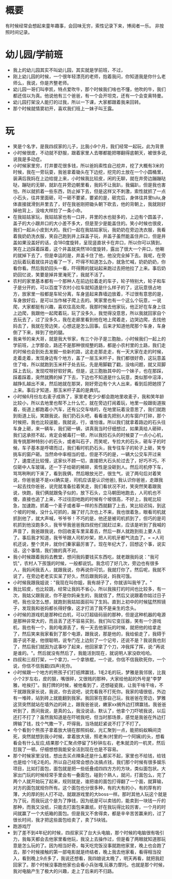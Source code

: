 概要
====

有时候经常会想起来童年趣事，会回味无穷，索性记录下来，博阅者一乐。
非按照时间记录。

幼儿园/学前班
=============

-   我上的幼儿园其实不叫幼儿园，其实就是学前班，不过，
-   刚上幼儿园的时候，一个很年轻漂亮的老师，抱着我问，你知道我是你什么老师么，我说，你是齐整老师。
-   幼儿园一哥们叫李凯，特点爱吹牛，那个时候我们啥也不懂，他吹的牛，我们都还信以为真。他说他有三个爸爸，有一个会开坦克，还有一个会变奥特曼。
-   幼儿园打架没人能打的过我，所以一下课，大家都跟着我来回转。
-   那个时候就情窦初开，喜欢我们班上一妹子叫王露。

玩
==

-   笑是个名字，是我四叔家的儿子，比我小9个月，我们经常一起玩，此为背景
-   小时候很皮，不动就不舒服，跟着家里人去哪都能把哪翻得底朝天，被很多说,说我是多动症。
-   小时候家里穷，打井要花很多钱，所以爸妈索性自己挖井，挖了大概有3米的时候，我在一旁玩耍，我爸拿着锄头在下边挖，挖完的土放在一个小圆桶里，装满后我妈在上边给提上来，小时候我比较皮，闲的无聊，就在井旁边蹦蹦哒哒，蹦哒的无聊，就趴在井旁边朝里看，我妈不让我趴，我偏趴，但是我也害怕，所以就抓着一些东西，防止掉下去，但是这样又不刺激，索性就抓了一点小石头，往井里面砸，可一砸不要紧，要紧的是，砸完后，身体往井里tulu,身体直接就滑到井里去了，好在我爸刚把锄头朝下砍去，他的背朝上，我就刚好掉他背上，没啥大样捡了一条小命。
-   在我姑姑家玩，我姑姑家也有一口井，井里的水也挺多的，上边有个圆盖子，盖子的大小跟井口的大小差不多大，但是至少是能盖住的。笑小时候也很皮，我们一起从小皮到大的。我们一起在我姑姑家玩，我奶奶在旁边洗衣服，我看着我奶奶洗衣服，笑自己跑到井上踩盖子玩，井盖子虽然能盖住井口，但是井盖如果没盖好的话，会180度旋转，呈现竖直状卡在井口，所以你可以猜到，笑在上边踩着踩着，这个井盖就突然180度旋转，露出了很大一个井口，他唰的就掉下去了，但是幸运的是，井盖卡住了他，他没完全掉下去。我呢，在旁边玩着玩着就往井边看了一下，吓得不知道怎么办，就急忙喊，奶奶奶奶，你看你看。然后我奶回头一看，吓得腾的就站起来跑过去把他拉了上来。事后奶奶回忆说，笑要是掉井里淹死了，我就不活了。
-   农村的家里基本都有一个那种人在前边拉着走的车子，轮子特别大，轮子和车子是分开的，可以百度下农村小拉车就知道是什么样子的了，这玩意很占地方，放家里一般都是车轮分离，车身竖起来靠墙边放着，不过很有意思的是，车身放好后，是可以当作梯子爬上去的。笑家里也有一个这么个玩意，一说爬，大家都挺有兴趣，喜欢往高处爬，我那时候去他家玩，他正好在车身上往上边爬，我跟他一起爬着玩，玩了没多久，我觉得没意思，所以我就回家自个去玩去了，过了没多久，我在走廊里看到他在地上爬着走，边哭边爬，去找他妈去了，我就在旁边笑，心想这是怎么回事。后来才知道他爬那个车身，车身倒了下来，摔到了他的腿。
-   我亲爷的亲大哥，就是我大爷家，有三个孙子是三胞胎，小时候我们一起上的学前班，上学那会，路还不是那种很规整的路，都是小农村里的土路，我们走的时候也会到处去发掘一些新的路，这走走那走走，有一天大家在走的时候，走着走着，发现身边有个地方，盖了一层玉米杆子，我们都很好奇，这玩意盖住了啥，所以就跑到玉米杆子处去玩，先是用脚戳了戳，没啥问题，就又双脚踩上去玩，发现哎呀好软好爽。但是，这三胞胎其中的一个妹子，也在那踩，踩着踩着，突然就腾的掉了下去，下边也不知道是什么玩意，类似那中沼泽，越挣扎越出不来，然后她就在那哭，刚好旁边有个大人出来，看到后把她捞了上来。事后才知道，那玉米杆子盖的是粪坑。
-   小时候6月份左右麦子成熟了，家里老老少少都会跑地里收麦子，我和笑年龄比较小，所以去地里也帮不上什么忙，就在旁边打闹着玩，地里一般跟街道挨着，街道上都跑着小汽车，还有公交车啥的，在地里玩着没意思了，我们就跑到街道上玩，笑跟我说，我们扔石头吧，看看谁先把别人的车窗户打碎，那个时候把，我也比较逞能，我就说，行，谁怕谁。所以我们就拿着路边的石头往车身上砸，来一辆车，我们砸一辆，讲真我当时仔细想过，如果真给人砸碎，我们这承担不起，肯定会被毒打一顿，所以我捡石头的时候耍了一点小心机，我专挑那种特别小的石头，或者叫石子，而笑呢，专捡大的石头，砸车子的时候，车子基本是呼啸而过，我们看时机扔石头，我专往车子的轮子上砸，笑专挑车的窗户砸。当然命中率相当的低，但是不巧的是，一辆大公交车开过来了，速度还比较慢，这家伙不顾一切，直接把大石头抡过去了，好巧不巧，不仅砸中人车玻璃，还一下子给砸的稀碎，索性是没砸到人。然后司机停下车，骂骂咧咧的下来了，看到我俩，然后眼放光芒，很生气，说了两句后对着笑说，你爸爸是不是xx(确实是，司机应该是认识他爸),
    我认识你爸爸，走跟我一起去找你爸爸，说完就准备拉着笑走，我们看状况不对，笑突然笑着跟我说，快跑，我们俩就跟兔子似的，放下石头，立马朝田地跑去，人司机也不傻，直接也追了上来，不过往田地跑的时候有个坡很高，不好上，我呢比较急，加速跑，抓着一个麦子或者草一样的东西就翻了上去，笑比较迟钝，到这个坡的时候，没什么可抓的，蹦了好几次也上不来，我也很着急，眼看司机就抓到他了，就大声喊，爷爷爷！不巧的是，他还是被司机抓到了，但巧的是司机抓到他没跑多久，我爷爷我爸爸我四叔他们就赶过来，应该是听到了我喊的声音了，我爸跟我说，你回收麦车里呆着去，然后一群人就跑到街上要人去了。事后我才知道，我爷爷跟人司机吵架，把人司机牙都气流血了。=
    =人司机还说，整个灵井，就你们秦家最厉害了。现在年纪大了，回想这个事，说实话，这个事情，我们做的真不对。
-   我小时候跟着我妈去教堂，想问我妈要钱买东西吃，就老跟我妈说："我可饥"，农村人下孩饿的时候，一般都说饥。我念叨了好几次，旁边也有很多人，我妈闲我丢人，就跟我说，你再说你可饥，我就打你了。然后呢，我就不说了，在旁边老老实实呆了好久，然后跟我妈说，妈我可饿。
-   小时候我跟我姐说："我现在叫你姐，我有胡子了，你就该叫我爷了。"
-   我比较皮，也比较跳，经常让我妈不省心，所以我挨打的时间也比较多，有一次，我姑父跟我说，你不是你妈亲生的，我就信了，然后又说跟着你姑过日子吧，我也没怎么想，就跑到我姑姑面前叫了生妈。直到上初中的时候猛然照镜子，发现我和爸妈都长得好像，这才打消了我不是亲生的念头。
-   小时候的游戏机是那种红白机，可以打超级码丽的那种，但是这种机器的电源是那种非常大的，而且丢了还不容易买到，我们叫它变压器，笑有一个游戏机，我也有一个，我的电源丢了，有一天去他家玩的时候，就把他的给拿走了，然后笑来我家看到了那个电源，跟我说，那是他的，我给偷走了，我碍于面子说不是，他很聪明，说专门在上边刻了一个记号，还说不是？我说我也刻了，然后我们就因为这事吵了起来，他回家拿了个刀，冲我挥了挥，说:\"再说是谁的。\"。然后就没有然后了，我能活到现在，就说明人家没砍哈哈。
-   四叔和三叔打架，一个拿刀，一个拿铁棍，一个说，你信不信我砍死你，一个说，你信不信我戳(四声)死你。
-   小时候跟一个地方的熊孩子们打纸牌赢钱，1毛2毛的玩，梦雅是我邻居，比我小个2岁左右，皮的狠，嘴很碎，又很贱的那种，大家给他起的外号是\"李梦雅，呛挨打\"。我打牌的时候，被他看到了，还想碰瓷我，让我干啥干啥，不干就跟我家长说，我说，你去说吧，说完看我不打死你。我家的墙很低，外边有一堆砖，站到砖上就能翻到我家。我回家在那自己玩，我爸爸在旁边，梦雅这货突然就站在墙外边的砖上，跟我爸爸说，嫩家xx搁外边打牌赢钱。我爸爸听到了，质问我说，是真的么，我没说话，默认了，他拿个刀吓唬我说，以后还打不打了？虽然我知道是在吓唬我吧，但当时那场景，感觉是我爸在外边打牌输了钱，找个气撒一下，吓得我，当场就赶紧说不打了不打了。
-   今个看到个熊孩子拿着放大镜在那照蚂蚁，光汇聚到一点，能把蚂蚁瞬间烫死，突然就想到我小时候，拿着放大镜，照老朱(村里的一个阿姨)的头，想看看会有什么反应,结果那个汇聚点停留了5秒钟左右，老朱就烫的一机灵，然后怼我了一顿。仔细想想我能安全活到现在也是不容易。
-   那个时候家里没钱，想出去买点辣条还是什么都买不起，家里也不给钱，给钱也是给个1毛2毛的。所以自己经常会想办法搞点钱，我们那个时候有很多娱乐项目，比如打面包，面包就是把一些纸叠成四四方方的方块，类似面包状。大家出门玩的时候经常手里会有一叠面包，碰到个熟人，就问，打面包么，完了两个人就开始玩了起来，规则就是，谁把谁的面包打得翻了一个面，就算输，对方的面包就规你所有。这个面包也分很多种，有的大有的小，有的厚有的薄，大的厚的别人打不动，就跟游戏里的大boss一样。那时其他人玩这个就是为了玩，而我玩这个是为了挣钱，因为纸是可以卖钱的，能卖到一块钱一斤的那种，而我又没纸，只能去打面包来赢纸，好在我玩得比较厉害，一个月的时间就赢了一个大纸箱的面包。但是我又不舍得卖，都是辛辛苦苦赢来的，过了很长时间，我才把这些面包给卖了，卖了5块钱。
-   跑游戏厅
-   到了差不到4年纪的时候，四叔家买了台大头电脑，那个时候的电脑很有吸引力，我每天都会去他家里看他玩，我没上去操作过，但是看了两眼就知道那玩意是怎么玩的了。因为相当好奇，每天吃完饭没事就跑他家里，晚上也会跑了去，那个时候接触的第一部电影就是终结者，晚上我去他家看，看得相当投入，看到晚上9点多了，我说还想看，我四娘说太晚了，明天再看，就把我赶回家了。那个时候没事跑他家也会看小兵张嘎,玩暴力摩托。也就是那个时候，我对电脑产生了极大的兴趣，走上了后来的不归路。
